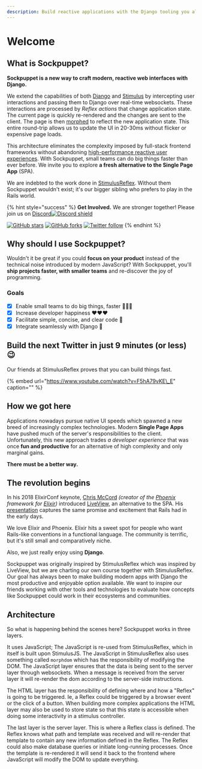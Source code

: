 ```yaml
---
description: Build reactive applications with the Django tooling you already know and love
---
```


# Welcome

## What is Sockpuppet?

**Sockpuppet is a new way to craft modern, reactive web interfaces with Django.**

We extend the capabilities of both [Django](https://www.djangoproject.com/) and [Stimulus](https://stimulusjs.org) by intercepting user interactions and passing them to Django over real-time websockets. These interactions are processed by _Reflex actions_ that change application state. The current page is quickly re-rendered and the changes are sent to the client. The page is then [morphed](https://github.com/patrick-steele-idem/morphdom) to reflect the new application state. This entire round-trip allows us to update the UI in 20-30ms without flicker or expensive page loads.

This architecture eliminates the complexity imposed by full-stack frontend frameworks without abandoning [high-performance reactive user experiences](https://www.youtube.com/watch?v=SWEts0rlezA&t=214s). With Sockpuppet, small teams can do big things faster than ever before. We invite you to explore **a fresh alternative to the Single Page App** \(SPA\).

We are indebted to the work done in [StimulusReflex](https://docs.stimulusreflex.com). Without them Sockpuppet wouldn't exist; it's our bigger sibling who prefers to play in the Rails world.

{% hint style="success" %}
**Get Involved.** We are stronger together! Please join us on [Discord![Discord shield](https://img.shields.io/discord/629472241427415060)](https://discord.gg/XveN625)

[![GitHub stars](https://img.shields.io/github/stars/jonathan-s/sockpuppet?style=social)](https://github.com/jonathan-s/sockpuppet) [![GitHub forks](https://img.shields.io/github/forks/jonathan-s/sockpuppet?style=social)](https://github.com/jonathan-s/sockpuppet) [![Twitter follow](https://img.shields.io/twitter/follow/argparse?style=social)](https://twitter.com/argparse)
{% endhint %}

## Why should I use Sockpuppet?

Wouldn't it be great if you could **focus on your product** instead of the technical noise introduced by modern JavaScript? With Sockpuppet, you'll **ship projects faster, with smaller teams** and re-discover the joy of programming.

### Goals

* [x] Enable small teams to do big things, faster 🏃🏽‍♀️
* [x] Increase developer happiness ❤️❤️❤️
* [x] Facilitate simple, concise, and clear code 🤸
* [x] Integrate seamlessly with Django 🚝

## Build the next Twitter in just 9 minutes \(or less\) 😉

Our friends at StimulusReflex proves that you can build things fast.

{% embed url="https://www.youtube.com/watch?v=F5hA79vKE\_E" caption="" %}

## How we got here

Applications nowadays pursue native UI speeds which spawned a new breed of increasingly complex technologies. Modern **Single Page Apps** have pushed much of the server's responsibilities to the client. Unfortunately, this new approach trades _a developer experience_ that was once **fun and productive** for an alternative of high complexity and only marginal gains.

**There must be a better way.**

## The revolution begins

In his 2018 ElixirConf keynote, [Chris McCord](https://twitter.com/chris_mccord) _\(creator of the_ [_Phoenix_](http://www.phoenixframework.org/) _framework for_ [_Elixir_](https://elixir-lang.org/)_\)_ introduced [LiveView](https://github.com/phoenixframework/phoenix_live_view), an alternative to the SPA. His [presentation](https://www.youtube.com/watch?v=8xJzHq8ru0M) captures the same promise and excitement that Rails had in the early days.

We love Elixir and Phoenix. Elixir hits a sweet spot for people who want Rails-like conventions in a functional language. The community is terrific, but it's still small and comparatively niche.

Also, we just really enjoy using **Django**.

Sockpuppet was originally inspired by StimulusReflex which was inspired by LiveView, but we are charting our own course together with StimulusReflex. Our goal has always been to make building modern apps with Django the most productive and enjoyable option available. We want to inspire our friends working with other tools and technologies to evaluate how concepts like Sockpuppet could work in their ecosystems and communities.

## Architecture

So what is happening behind the scenes here? Sockpuppet works in three layers.

It uses JavaScript; The JavaScript is re-used from StimulusReflex, which in itself is built upon StimulusJS. The JavaScript in StimulusReflex also uses something called `morphdom` which has the responsibility of modifying the DOM. The JavaScript layer ensures that the data is being sent to the server layer through websockets. When a message is received from the server layer it will re-render the dom according to the server-side instructions.

The HTML layer has the responsibility of defining where and how a "Reflex" is going to be triggered. Ie, a Reflex could be triggered by a browser event or the click of a button. When building more complex applications the HTML layer may also be used to store state so that this state is accessible when doing some interactivity in a stimulus controller.

The last layer is the server layer. This is where a Reflex class is defined. The Reflex knows what path and template was received and will re-render that template to contain any new information defined in the Reflex. The Reflex could also make database queries or initiate long-running processes. Once the template is re-rendered it will send it back to the frontend where JavaScript will modify the DOM to update everything.
